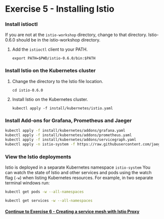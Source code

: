 # Exercise 5 - Installing Istio

### Install istioctl

If you are not at the `istio-workshop` directory, change to that directory.  Istio-0.6.0 should be in the istio-workshop directory.

1. Add the `istioctl` client to your PATH.
  
   ```
   export PATH=$PWD/istio-0.6.0/bin:$PATH
   ```
   
### Install Istio on the Kubernetes cluster

1. Change the directory to the Istio file location.

   ```
   cd istio-0.6.0
   ```
   
2. Install Istio on the Kubernetes cluster.

   ```
   kubectl apply -f install/kubernetes/istio.yaml
   ```

### Install Add-ons for Grafana, Prometheus and Jaeger

```sh
kubectl apply -f install/kubernetes/addons/grafana.yaml
kubectl apply -f install/kubernetes/addons/prometheus.yaml
kubectl apply -f install/kubernetes/addons/servicegraph.yaml
kubectl apply -n istio-system -f https://raw.githubusercontent.com/jaegertracing/jaeger-kubernetes/master/all-in-one/jaeger-all-in-one-template.yml
```

### View the Istio deployments

Istio is deployed in a separate Kubernetes namespace `istio-system`  You can watch the state of Istio and other services and pods using the watch flag (`-w`) when listing Kubernetes resources. For example, in two separate terminal windows run:

```sh
kubectl get pods -w --all-namespaces
```
```sh
kubectl get services -w --all-namespaces
```

#### [Continue to Exercise 6 - Creating a service mesh with Istio Proxy](../exercise-6/README.md)
